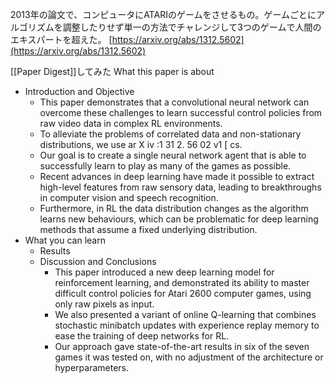 
2013年の論文で、コンピュータにATARIのゲームをさせるもの。ゲームごとにアルゴリズムを調整したりせず単一の方法でチャレンジして3つのゲームで人間のエキスパートを超えた。
[https://arxiv.org/abs/1312.5602](https://arxiv.org/abs/1312.5602)

[[Paper Digest]]してみた
What this paper is about
- Introduction and Objective
    - This paper demonstrates that a convolutional neural network can overcome these challenges to learn successful control policies from raw video data in complex RL environments.
    - To alleviate the problems of correlated data and non-stationary distributions, we use ar X iv :1 31 2. 56 02 v1 [ cs.
    - Our goal is to create a single neural network agent that is able to successfully learn to play as many of the games as possible.
    - Recent advances in deep learning have made it possible to extract high-level features from raw sensory data, leading to breakthroughs in computer vision and speech recognition.
    - Furthermore, in RL the data distribution changes as the algorithm learns new behaviours, which can be problematic for deep learning methods that assume a fixed underlying distribution.
- What you can learn
    - Results
    - Discussion and Conclusions
        - This paper introduced a new deep learning model for reinforcement learning, and demonstrated its ability to master difficult control policies for Atari 2600 computer games, using only raw pixels as input.
        - We also presented a variant of online Q-learning that combines stochastic minibatch updates with experience replay memory to ease the training of deep networks for RL.
        - Our approach gave state-of-the-art results in six of the seven games it was tested on, with no adjustment of the architecture or hyperparameters.